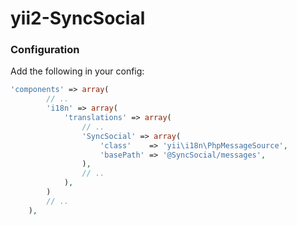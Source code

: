 yii2-SyncSocial
===============


### Configuration

Add the following in your config:

```php
'components' => array(
        // ..
        'i18n' => array(
            'translations' => array(
                // ..
                'SyncSocial' => array(
                    'class'    => 'yii\i18n\PhpMessageSource',
                    'basePath' => '@SyncSocial/messages',
                ),
                // ..
            ),
        )
        // ..
    ),
```